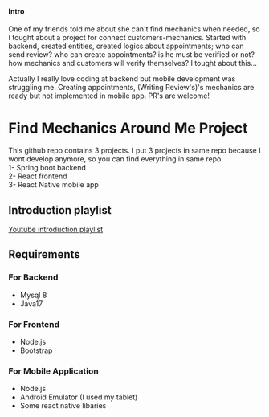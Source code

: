 #### Intro
One of my friends told me about she can't find mechanics when needed, so I tought about a project for connect customers-mechanics. Started with backend, created entities, created logics about appointments; who can send review? who can create appointments? is he must be verified or not? how mechanics and customers will verify themselves? I tought about this...

Actually I really love coding at backend but mobile development was struggling me. Creating appointments, (Writing Review's)'s mechanics are ready but not implemented in mobile app.
PR's are welcome! 


# Find Mechanics Around Me Project
This github repo contains 3 projects. I put 3 projects in same repo because I wont develop anymore, so you can find everything in same repo.<br>
1- Spring boot backend <br>
2- React frontend <br>
3- React Native mobile app <br>


## Introduction playlist
[Youtube introduction playlist](https://www.youtube.com/playlist?list=PL9ijKSNIEZlFN33o8s1Ui2fVfYv7JVlBR)






## Requirements
### For Backend
- Mysql 8
- Java17 

### For Frontend
- Node.js
- Bootstrap

### For Mobile Application
- Node.js
- Android Emulator (I used my tablet)
- Some react native libaries
